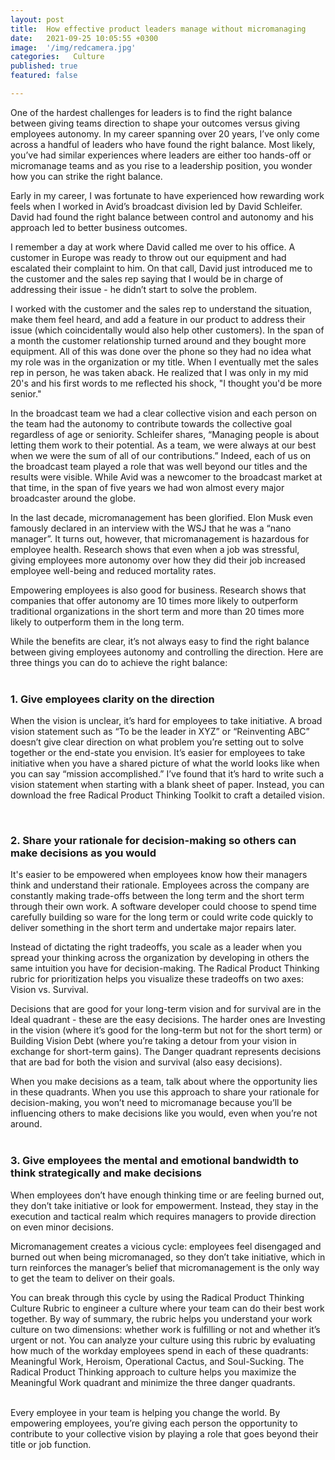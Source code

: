 ```yaml
---
layout: post
title:  How effective product leaders manage without micromanaging
date:   2021-09-25 10:05:55 +0300
image:  '/img/redcamera.jpg'
categories:   Culture
published: true
featured: false

---
```



One of the hardest challenges for leaders is to find the right balance between giving teams direction to shape your outcomes versus giving employees autonomy. In my career spanning over 20 years, I’ve only come across a handful of leaders who have found the right balance. Most likely, you’ve had similar experiences where leaders are either too hands-off or micromanage teams and as you rise to a leadership position, you wonder how you can strike the right balance.  

Early in my career, I was fortunate to have experienced how rewarding work feels when I worked in Avid’s broadcast division led by David Schleifer. David had found the right balance between control and autonomy and his approach led to better business outcomes.  

I remember a day at work where David called me over to his office. A customer in Europe was ready to throw out our equipment and had escalated their complaint to him. On that call, David just introduced me to the customer and the sales rep saying that I would be in charge of addressing their issue - he didn’t start to solve the problem.  

I worked with the customer and the sales rep to understand the situation, make them feel heard, and add a feature in our product to address their issue (which coincidentally would also help other customers). In the span of a month the customer relationship turned around and they bought more equipment. All of this was done over the phone so they had no idea what my role was in the organization or my title. When I eventually met the sales rep in person, he was taken aback. He realized that I was only in my mid 20's and his first words to me reflected his shock, "I thought you'd be more senior."  

In the broadcast team we had a clear collective vision and each person on the team had the autonomy to contribute towards the collective goal regardless of age or seniority. Schleifer shares, “Managing people is about letting them work to their potential. As a team, we were always at our best when we were the sum of all of our contributions.” Indeed, each of us on the broadcast team played a role that was well beyond our titles and the results were visible. While Avid was a newcomer to the broadcast market at that time, in the span of five years we had won almost every major broadcaster around the globe.  

In the last decade, micromanagement has been glorified. Elon Musk even famously declared in an interview with the WSJ that he was a “nano manager”. It turns out, however, that micromanagement is hazardous for employee health. Research shows that even when a job was stressful, giving employees more autonomy over how they did their job increased employee well-being and reduced mortality rates.  

Empowering employees is also good for business. Research shows that companies that offer autonomy are 10 times more likely to outperform traditional organizations in the short term and more than 20 times more likely to outperform them in the long term.  

While the benefits are clear, it’s not always easy to find the right balance between giving employees autonomy and controlling the direction. Here are three things you can do to achieve the right balance:  
<br>
### 1. Give employees clarity on the direction
   When the vision is unclear, it’s hard for employees to take initiative. A broad vision statement such as “To be the leader in XYZ” or “Reinventing ABC” doesn’t give clear direction on what problem you’re setting out to solve together or the end-state you envision. It’s easier for employees to take initiative when you have a shared picture of what the world looks like when you can say “mission accomplished.” I’ve found that it’s hard to write such a vision statement when starting with a blank sheet of paper. Instead, you can download the free Radical Product Thinking Toolkit to craft a detailed vision.  

   <br>

### 2. Share your rationale for decision-making so others can make decisions as you would
   It's easier to be empowered when employees know how their managers think and understand their rationale. Employees across the company are constantly making trade-offs between the long term and the short term through their own work. A software developer could choose to spend time carefully building so ware for the long term or could write code quickly to deliver something in the short term and undertake major repairs later.  

   Instead of dictating the right tradeoffs, you scale as a leader when you spread your thinking across the organization by developing in others the same intuition you have for decision-making. The Radical Product Thinking rubric for prioritization helps you visualize these tradeoffs on two axes: Vision vs. Survival.  

   Decisions that are good for your long-term vision and for survival are in the Ideal quadrant - these are the easy decisions. The harder ones are Investing in the vision (where it’s good for the long-term but not for the short term) or Building Vision Debt (where you’re taking a detour from your vision in exchange for short-term gains). The Danger quadrant represents decisions that are bad for both the vision and survival (also easy decisions).  

   When you make decisions as a team, talk about where the opportunity lies in these quadrants. When you use this approach to share your rationale for decision-making, you won’t need to micromanage because you’ll be influencing others to make decisions like you would, even when you’re not around.  
   <br>
### 3. Give employees the mental and emotional bandwidth to think strategically and make decisions

When employees don’t have enough thinking time or are feeling burned out, they don’t take initiative or look for empowerment. Instead, they stay in the execution and tactical realm which requires managers to provide direction on even minor decisions.  

Micromanagement creates a vicious cycle: employees feel disengaged and burned out when being micromanaged, so they don’t take initiative, which in turn reinforces the manager’s belief that micromanagement is the only way to get the team to deliver on their goals.  

You can break through this cycle by using the Radical Product Thinking Culture Rubric to engineer a culture where your team can do their best work together. By way of summary, the rubric helps you understand your work culture on two dimensions: whether work is fulfilling or not and whether it’s urgent or not. You can analyze your culture using this rubric by evaluating how much of the workday employees spend in each of these quadrants: Meaningful Work, Heroism, Operational Cactus, and Soul-Sucking. The Radical Product Thinking approach to culture helps you maximize the Meaningful Work quadrant and minimize the three danger quadrants.  

   <br>
Every employee in your team is helping you change the world. By empowering employees, you’re giving each person the opportunity to contribute to your collective vision by playing a role that goes beyond their title or job function.

